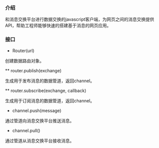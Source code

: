 ### 介绍
和消息交换平台进行数据交换的javascript客户端，为网页之间的消息交换提供API，帮助工程师能够快速的搭建基于消息的网页应用。

### 接口
* Router(url)

创建数据路由对象。

** router.publish(exchange)

生成用于发布消息的数据管道，返回channel。

** router.subscribe(exchange, callback)

生成用于订阅消息的数据管道，返回channel。

* channel.push(message)

通过管道向消息交换平台推送消息。

* channel.pull()

通过管道从消息交换平台接收消息。
